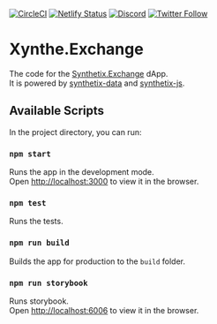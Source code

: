 [![CircleCI](https://circleci.com/gh/Synthetixio/synthetix-exchange.svg?style=svg&circle-token=fd3dc3a4369c1e281e05262f695d59f94cf5340f)](https://circleci.com/gh/Synthetixio/synthetix-exchange) [![Netlify Status](https://api.netlify.com/api/v1/badges/36a95f47-4d7c-4fd2-be00-fc28fa5822e9/deploy-status)](https://app.netlify.com/sites/synthetix/deploys) [![Discord](https://img.shields.io/discord/413890591840272394.svg?color=768AD4&label=discord&logo=https%3A%2F%2Fdiscordapp.com%2Fassets%2F8c9701b98ad4372b58f13fd9f65f966e.svg)](https://discordapp.com/channels/413890591840272394/)
[![Twitter Follow](https://img.shields.io/twitter/follow/synthetix_io.svg?label=synthetix_io&style=social)](https://twitter.com/synthetix_io)

# Xynthe.Exchange

The code for the [Synthetix.Exchange](https://synthetix.exchange) dApp.<br />
It is powered by [synthetix-data](https://github.com/Synthetixio/synthetix-data) and [synthetix-js](https://github.com/Synthetixio/synthetix-js).

## Available Scripts

In the project directory, you can run:

### `npm start`

Runs the app in the development mode.<br />
Open [http://localhost:3000](http://localhost:3000) to view it in the browser.

### `npm test`

Runs the tests.

### `npm run build`

Builds the app for production to the `build` folder.

### `npm run storybook`

Runs storybook.<br />
Open [http://localhost:6006](http://localhost:6006) to view it in the browser.
